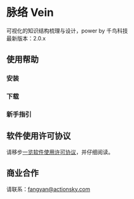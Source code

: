 # 脉络 Vein 
  可视化的知识结构梳理与设计，power by 千鸟科技  
  最新版本：2.0.x

## 使用帮助

  ### 安装

  ### 下载
  
  ### 新手指引


## 软件使用许可协议
  请移步[一览软件使用许可协议](https://github.com/ploverbay/vein/blob/master/This%20Kindling%20Software%20License%20Agreement.md)，并仔细阅读。


## 商业合作
请联系：fangyan@actionsky.com

